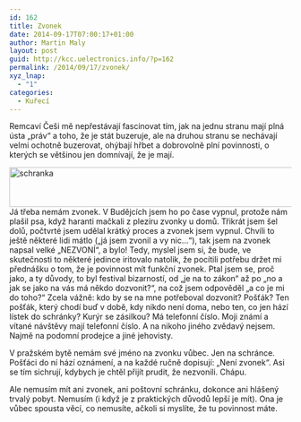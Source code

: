 ```yaml
---
id: 162
title: Zvonek
date: 2014-09-17T07:00:17+01:00
author: Martin Maly
layout: post
guid: http://kcc.uelectronics.info/?p=162
permalink: /2014/09/17/zvonek/
xyz_lnap:
  - "1"
categories:
  - Kuřecí
---
```

Remcaví Češi mě nepřestávají fascinovat tím, jak na jednu stranu mají plná ústa &#8222;práv&#8220; a toho, že je stát buzeruje, ale na druhou stranu se nechávají velmi ochotně buzerovat, ohýbají hřbet a dobrovolně plní povinnosti, o kterých se většinou jen domnívají, že je mají.

[<img loading="lazy" class="aligncenter wp-image-234 size-full" src="http://kcc.uelectronics.info/wp-content/uploads/sites/8/2014/09/schranka.png" alt="schranka" width="580" height="71" srcset="https://kcc.uelectronics.info/wp-content/uploads/sites/8/2014/09/schranka.png 580w, https://kcc.uelectronics.info/wp-content/uploads/sites/8/2014/09/schranka-300x36.png 300w" sizes="(max-width: 580px) 100vw, 580px" />](http://kcc.uelectronics.info/wp-content/uploads/sites/8/2014/09/schranka.png)Já třeba nemám zvonek. V Budějcích jsem ho po čase vypnul, protože nám plašil psa, když haranti mačkali z plezíru zvonky u domů. Třikrát jsem šel dolů, počtvrté jsem udělal krátký proces a zvonek jsem vypnul. Chvíli to ještě některé lidi mátlo (&#8222;já jsem zvonil a vy nic&#8230;&#8220;), tak jsem na zvonek napsal velké &#8222;NEZVONÍ&#8220;, a bylo! Tedy, myslel jsem si, že bude, ve skutečnosti to některé jedince iritovalo natolik, že pocítili potřebu držet mi přednášku o tom, že je povinnost mít funkční zvonek. Ptal jsem se, proč jako, a ty důvody, to byl festival bizarností, od &#8222;je na to zákon&#8220; až po &#8222;no a jak se jako na vás má někdo dozvonit?&#8220;, na což jsem odpověděl &#8222;a co je mi do toho?&#8220; Zcela vážně: kdo by se na mne potřeboval dozvonit? Pošťák? Ten pošťák, který chodí buď v době, kdy nikdo není doma, nebo ten, co jen hází lístek do schránky? Kurýr se zásilkou? Má telefonní číslo. Moji známí a vítané návštěvy mají telefonní číslo. A na nikoho jiného zvědavý nejsem. Najmě na podomní prodejce a jiné jehovisty.

V pražském bytě nemám své jméno na zvonku vůbec. Jen na schránce. Pošťáci do ní hází oznámení, a na každé ručně dopisují: &#8222;Není zvonek&#8220;. Asi se tím sichrují, kdybych je chtěl přijít prudit, že nezvonili. Chápu.

Ale nemusím mít ani zvonek, ani poštovní schránku, dokonce ani hlášený trvalý pobyt. Nemusím (i když je z praktických důvodů lepší je mít). Ona je vůbec spousta věcí, co nemusíte, ačkoli si myslíte, že tu povinnost máte.

&nbsp;